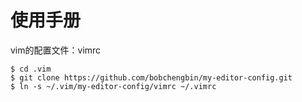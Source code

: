 使用手册
============

vim的配置文件：vimrc

```
$ cd .vim
$ git clone https://github.com/bobchengbin/my-editor-config.git
$ ln -s ~/.vim/my-editor-config/vimrc ~/.vimrc
```

